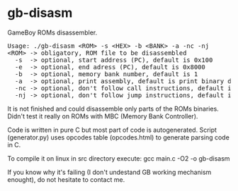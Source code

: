 gb-disasm
=========

GameBoy ROMs disassembler.

<pre>Usage: ./gb-disasm &lt;ROM&gt; -s &lt;HEX&gt; -b &lt;BANK&gt; -a -nc -nj
&lt;ROM&gt; -> obligatory, ROM file to be disassembled
  -s  -> optional, start address (PC), default is 0x100
  -e  -> optional, end adress (PC), default is 0x8000
  -b  -> optional, memory bank number, default is 1
  -a  -> optional, print assembly, default is print binary dump
  -nc -> optional, don't follow call instructions, default is to follow
  -nj -> optional, don't follow jump instructions, default is to follow</pre>

It is not finished and could disassemble only parts of the ROMs binaries.
Didn't test it really on ROMs with MBC (Memory Bank Controller).

Code is written in pure C but most part of code is autogenerated. Script (generator.py) 
uses opcodes table (opcodes.html) to generate parsing code in C.

To compile it on linux in src directory execute: gcc main.c -O2 -o gb-disasm

If you know why it's failing (I don't undestand GB working mechanism enought), 
do not hesitate to contact me.
